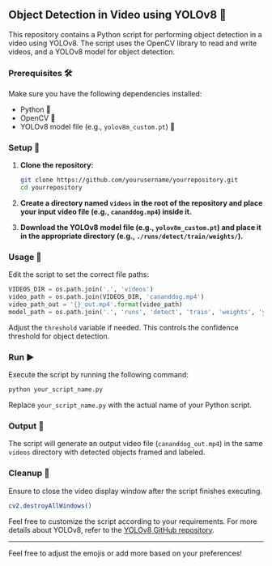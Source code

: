 ## Object Detection in Video using YOLOv8 🚀

This repository contains a Python script for performing object detection in a video using YOLOv8. The script uses the OpenCV library to read and write videos, and a YOLOv8 model for object detection.

### Prerequisites 🛠️

Make sure you have the following dependencies installed:

- Python 🐍
- OpenCV 📸
- YOLOv8 model file (e.g., `yolov8m_custom.pt`) 🤖

### Setup 🚧

1. **Clone the repository:**

   ```bash
   git clone https://github.com/yourusername/yourrepository.git
   cd yourrepository
   ```

2. **Create a directory named `videos` in the root of the repository and place your input video file (e.g., `cananddog.mp4`) inside it.**

3. **Download the YOLOv8 model file (e.g., `yolov8m_custom.pt`) and place it in the appropriate directory (e.g., `./runs/detect/train/weights/`).**

### Usage 🚀

Edit the script to set the correct file paths:

```python
VIDEOS_DIR = os.path.join('.', 'videos')
video_path = os.path.join(VIDEOS_DIR, 'cananddog.mp4')
video_path_out = '{}_out.mp4'.format(video_path)
model_path = os.path.join('.', 'runs', 'detect', 'train', 'weights', 'yolov8m_custom.pt')
```

Adjust the `threshold` variable if needed. This controls the confidence threshold for object detection.

### Run ▶️

Execute the script by running the following command:

```bash
python your_script_name.py
```

Replace `your_script_name.py` with the actual name of your Python script.

### Output 🎥

The script will generate an output video file (`cananddog_out.mp4`) in the same `videos` directory with detected objects framed and labeled.

### Cleanup 🧹

Ensure to close the video display window after the script finishes executing.

```bash
cv2.destroyAllWindows()
```

Feel free to customize the script according to your requirements. For more details about YOLOv8, refer to the [YOLOv8 GitHub repository](https://github.com/ultralytics/yolov5).

---

Feel free to adjust the emojis or add more based on your preferences!
